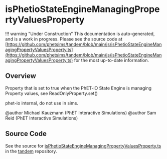 # isPhetioStateEngineManagingPropertyValuesProperty

!!! warning "Under Construction"
    This documentation is auto-generated, and is a work in progress. Please see the source code at
    [https://github.com/phetsims/tandem/blob/main/js/isPhetioStateEngineManagingPropertyValuesProperty.ts](https://github.com/phetsims/tandem/blob/main/js/isPhetioStateEngineManagingPropertyValuesProperty.ts) for the most up-to-date information.

## Overview

Property that is set to true when the PhET-iO State Engine is managing Property values, see ReadOnlyProperty.set()

phet-io internal, do not use in sims.

@author Michael Kauzmann (PhET Interactive Simulations)
@author Sam Reid (PhET Interactive Simulations)



## Source Code

See the source for [isPhetioStateEngineManagingPropertyValuesProperty.ts](https://github.com/phetsims/tandem/blob/main/js/isPhetioStateEngineManagingPropertyValuesProperty.ts) in the [tandem](https://github.com/phetsims/tandem) repository.
